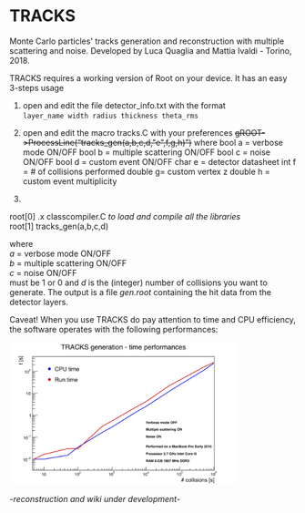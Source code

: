 # TRACKS

Monte Carlo particles' tracks generation and reconstruction with multiple scattering and noise. Developed by Luca Quaglia and Mattia Ivaldi - Torino, 2018.  

TRACKS requires a working version of Root on your device. It has an easy 3-steps usage
1. open and edit the file detector_info.txt with the format  
`layer_name width radius thickness theta_rms`

2. open and edit the macro tracks.C with your preferences
~~gROOT->ProcessLine(“tracks_gen(a,b,c,d,"e",f,g,h)”)~~ where
bool a = verbose mode ON/OFF
bool b = multiple scattering ON/OFF bool c = noise ON/OFF
bool d = custom event ON/OFF
char e = detector datasheet
int f = # of collisions performed double g= custom vertex z
double h = custom event multiplicity

3.

root[0] .x classcompiler.C _to load and compile all the libraries_  
root[1] tracks_gen(a,b,c,d)

where  
_a_ = verbose mode ON/OFF  
_b_ = multiple scattering ON/OFF  
_c_ = noise ON/OFF  
must be 1 or 0 and _d_ is the (integer) number of collisions you want to generate. The output is a file _gen.root_ containing the hit data from the detector layers.

Caveat! When you use TRACKS do pay attention to time and CPU efficiency, the software operates with the following performances:

<img src="https://github.com/mattiaivaldi/TRACKS/blob/TRACKSinprogress/c_perform.jpg" alt="alt text" width="400" height="250">

-_reconstruction and wiki under development_-
